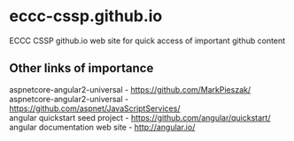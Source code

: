# eccc-cssp.github.io
ECCC CSSP github.io web site for quick access of important github content

## Other links of importance
aspnetcore-angular2-universal - https://github.com/MarkPieszak/ <br>
aspnetcore-angular2-universal - https://github.com/aspnet/JavaScriptServices/ <br>
angular quickstart seed project - https://github.com/angular/quickstart/ <br>
angular documentation web site - http://angular.io/ <br>

